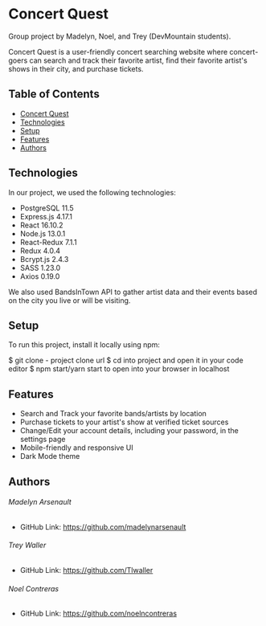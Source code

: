 # Concert Quest
Group project by Madelyn, Noel, and Trey (DevMountain students).

Concert Quest is a user-friendly concert searching website where concert-goers can search and track their favorite artist, find their favorite artist's shows in their city, and purchase tickets.

## Table of Contents
* [Concert Quest](#concert-quest)
* [Technologies](#technologies)
* [Setup](#setup)
* [Features](#features)
* [Authors](#authors)

<!-- # Concert Quest
Group project by Madelyn, Noel, and Trey (DevMountain students).

Concert Quest is a user-friendly concert searching website where concert-goers can search and track their favorite artist, find their favorite artist's shows in their city, and purchase tickets. -->

## Technologies
In our project, we used the following technologies:

* PostgreSQL 11.5
* Express.js 4.17.1
* React 16.10.2
* Node.js 13.0.1
* React-Redux 7.1.1
* Redux 4.0.4
* Bcrypt.js 2.4.3
* SASS 1.23.0
* Axios 0.19.0

We also used BandsInTown API to gather artist data and their events based on the city you live or will be visiting.

## Setup
To run this project, install it locally using npm:

$ git clone - project clone url
$ cd into project and open it in your code editor
$ npm start/yarn start to open into your browser in localhost

## Features
* Search and Track your favorite bands/artists by location
* Purchase tickets to your artist's show at verified ticket sources
* Change/Edit your account details, including your password, in the settings page
* Mobile-friendly and responsive UI
* Dark Mode theme

## Authors
###### Madelyn Arsenault

* GitHub Link: https://github.com/madelynarsenault

###### Trey Waller

* GitHub Link: https://github.com/Tlwaller

###### Noel Contreras

* GitHub Link: https://github.com/noelncontreras
